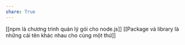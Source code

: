 ```yaml
---
share: True
---
```

[[npm là chương trình quản lý gói cho node.js]] 
[[Package và library là những cái tên khác nhau cho cùng một thứ]]